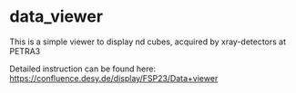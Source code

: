 # data_viewer
This is a simple viewer to display nd cubes, acquired by xray-detectors at PETRA3

Detailed instruction can be found here: https://confluence.desy.de/display/FSP23/Data+viewer
